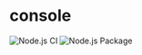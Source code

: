 # console

![Node.js CI](https://github.com/CoderIvan/mysql-util/workflows/Node.js%20CI/badge.svg)
![Node.js Package](https://github.com/CoderIvan/mysql-util/workflows/Node.js%20Package/badge.svg)